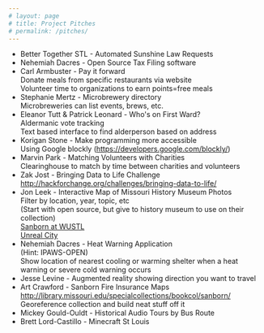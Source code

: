 ```yaml
---
# layout: page
# title: Project Pitches
# permalink: /pitches/
---
```

 * Better Together STL - Automated Sunshine Law Requests  
 * Nehemiah Dacres - Open Source Tax Filing software  
 * Carl Armbuster - Pay it forward  
	Donate meals from specific restaurants via website  
	Volunteer time to organizations to earn points=free meals  
 * Stephanie Mertz - Microbrewery directory  
	Microbreweries can list events, brews, etc.  
 * Eleanor Tutt & Patrick Leonard - Who's on First Ward?  
	Aldermanic vote tracking  
	Text based interface to find alderperson based on address  
 * Korigan Stone - Make programming more accessible  
	Using Google blockly (https://developers.google.com/blockly/)  
 * Marvin Park - Matching Volunteers with Charities  
	Clearinghouse to match by time between charities and volunteers  
 * Zak Jost - Bringing Data to Life Challenge  
	http://hackforchange.org/challenges/bringing-data-to-life/  
 * Jon Leek - Interactive Map of Missouri History Museum Photos  
	Filter by location, year, topic, etc  
	(Start with open source, but give to history museum to use on their collection)  
	[Sanborn at WUSTL](http://libguides.wustl.edu/c.php?g=47029&p=302292)  
	[Unreal City](http://digital.wustl.edu/w/whi/gis.html)  
 * Nehemiah Dacres - Heat Warning Application  
	(Hint: IPAWS-OPEN)  
	Show location of nearest cooling or warming shelter when a heat warning or severe cold warning occurs  
 * Jesse Levine - Augmented reality showing direction you want to travel  
 * Art Crawford - Sanborn Fire Insurance Maps  
	http://library.missouri.edu/specialcollections/bookcol/sanborn/  
	Georeference collection and build neat stuff off it  
 * Mickey Gould-Ouldt - Historical Audio Tours by Bus Route  
 * Brett Lord-Castillo - Minecraft St Louis  
